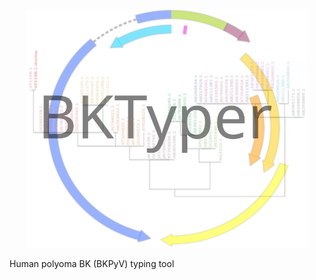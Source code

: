 <p align="center"><img src="media/logo.svg" alt="BKTyper - v.0.1" width="450"></p>

Human polyoma BK (BKPyV) typing tool
